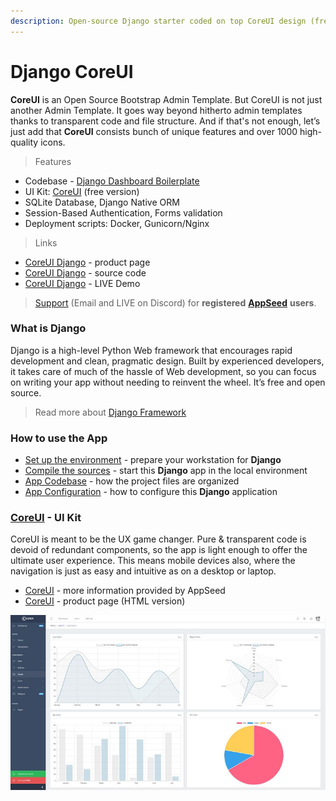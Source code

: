 ```yaml
---
description: Open-source Django starter coded on top CoreUI design (free version).
---
```


# Django CoreUI

**CoreUI** is an Open Source Bootstrap Admin Template. But CoreUI is not just another Admin Template. It goes way beyond hitherto admin templates thanks to transparent code and file structure. And if that's not enough, let’s just add that **CoreUI** consists bunch of unique features and over 1000 high-quality icons. 

> Features

* Codebase - [Django Dashboard Boilerplate](../../boilerplate-code/django-dashboard.md)
* UI Kit: [CoreUI](../../content/bootstrap-template/coreui.md) \(free version\)  
* SQLite Database, Django Native ORM
* Session-Based Authentication, Forms validation
* Deployment scripts: Docker, Gunicorn/Nginx 

> Links

* [CoreUI Django](https://appseed.us/admin-dashboards/django-dashboard-coreui) - product page
* [CoreUI Django](https://github.com/app-generator/django-dashboard-coreui) - source code
* [CoreUI Django](https://django-coreui.appseed-srv1.com/) - LIVE Demo 

> [Support](https://appseed.us/support) \(Email and LIVE on Discord\) for **registered** [**AppSeed**](https://appseed.us/) **users**.

### 

### What is Django

Django is a high-level Python Web framework that encourages rapid development and clean, pragmatic design. Built by experienced developers, it takes care of much of the hassle of Web development, so you can focus on writing your app without needing to reinvent the wheel. It’s free and open source.

> Read more about [Django Framework](../../content/what-is/django.md)



### How to use the App

* [Set up the environment](../../boilerplate-code/django-dashboard.md#environment-1) - prepare your workstation for **Django**
* [Compile the sources](../../boilerplate-code/django-dashboard.md#build-the-app-1) - start this **Django** app in the local environment
* [App Codebase](../../boilerplate-code/django-dashboard.md#app-codebase) - how the project files are organized
* [App Configuration](../../boilerplate-code/django-dashboard.md#app-configuration) - how to configure this **Django** application



### [CoreUI](../../content/bootstrap-template/coreui.md) - UI Kit

CoreUI is meant to be the UX game changer. Pure & transparent code is devoid of redundant components, so the app is light enough to offer the ultimate user experience. This means mobile devices also, where the navigation is just as easy and intuitive as on a desktop or laptop. 

* [CoreUI](../../content/bootstrap-template/coreui.md) - more information provided by AppSeed
* [CoreUI](https://bit.ly/2VTDaxg) - product page \(HTML version\)

![CoreUI - Open-source Bootstrap Template.](../../.gitbook/assets/docs-coreui-screen.jpg)

